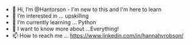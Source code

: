 - 👋 Hi, I’m @Hantorson - I'm new to this and I'm here to learn
- 👀 I’m interested in ... upskilling
- 🌱 I’m currently learning ... Python
- 💞️ I want to know more about ...Everything!
- 📫 How to reach me ... https://www.linkedin.com/in/hannahvrobson/

<!---
Hantorson/Hantorson is a ✨ special ✨ repository because its `README.md` (this file) appears on your GitHub profile.
You can click the Preview link to take a look at your changes.
--->
